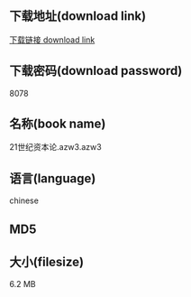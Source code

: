 ## 下载地址(download link)
[下载链接 download link](https://voluble-croquembouche-d321dc.netlify.app/?s=21%E4%B8%96%E7%BA%AA%E8%B5%84%E6%9C%AC%E8%AE%BA.azw3)

## 下载密码(download password)
8078

## 名称(book name)
21世纪资本论.azw3.azw3

## 语言(language)
chinese

## MD5


## 大小(filesize)
6.2 MB
